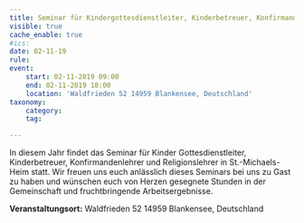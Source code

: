 ```yaml
---
title: Seminar für Kindergottesdienstleiter, Kinderbetreuer, Konfirmandenlehrer und Religionslehrer
visible: true
cache_enable: true
#ics: 
date: 02-11-19
rule: 
event:
	start: 02-11-2019 09:00
	end: 02-11-2019 18:00
	location: 'Waldfrieden 52 14959 Blankensee, Deutschland'
taxonomy:
	category: 
	tag: 

---
```

In diesem Jahr findet das Seminar für Kinder Gottesdienstleiter, Kinderbetreuer, Konfirmandenlehrer und Religionslehrer in St.-Michaels-Heim statt. Wir freuen uns euch anlässlich dieses Seminars bei uns zu Gast zu haben und wünschen euch von Herzen gesegnete Stunden in der Gemeinschaft und fruchtbringende Arbeitsergebnisse.


**Veranstaltungsort:** Waldfrieden 52
14959 Blankensee, Deutschland

